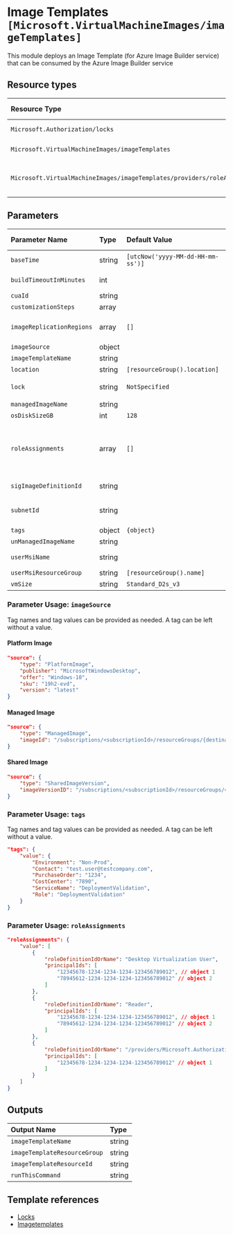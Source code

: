 # Image Templates `[Microsoft.VirtualMachineImages/imageTemplates]`

This module deploys an Image Template (for Azure Image Builder service) that can be consumed by the Azure Image Builder service

## Resource types

| Resource Type | Api Version |
| :-- | :-- |
| `Microsoft.Authorization/locks` | 2016-09-01 |
| `Microsoft.VirtualMachineImages/imageTemplates` | 2020-02-14 |
| `Microsoft.VirtualMachineImages/imageTemplates/providers/roleAssignments` | 2020-04-01-preview |

## Parameters

| Parameter Name | Type | Default Value | Possible Values | Description |
| :-- | :-- | :-- | :-- | :-- |
| `baseTime` | string | `[utcNow('yyyy-MM-dd-HH-mm-ss')]` |  | Generated. Do not provide a value! This date value is used to generate a unique image template name. |
| `buildTimeoutInMinutes` | int |  |  | Optional. Image build timeout in minutes. Allowed values: 0-960. 0 means the default 240 minutes |
| `cuaId` | string |  |  | Optional. Customer Usage Attribution id (GUID). This GUID must be previously registered |
| `customizationSteps` | array |  |  | Required. Customization steps to be run when building the VM image. |
| `imageReplicationRegions` | array | `[]` |  | Optional. List of the regions the image produced by this solution should be stored in the Shared Image Gallery. When left empty, the deployment's location will be taken as a default value. |
| `imageSource` | object |  |  | Required. Image source definition in object format. |
| `imageTemplateName` | string |  |  | Required. Name of the Image Template to be built by the Azure Image Builder service. |
| `location` | string | `[resourceGroup().location]` |  | Optional. Location for all resources. |
| `lock` | string | `NotSpecified` | `[CanNotDelete, NotSpecified, ReadOnly]` | Optional. Specify the type of lock. |
| `managedImageName` | string |  |  | Optional. Name of the managed image that will be created in the AIB resourcegroup. |
| `osDiskSizeGB` | int | `128` |  | Optional. Specifies the size of OS disk. |
| `roleAssignments` | array | `[]` |  | Optional. Array of role assignment objects that contain the 'roleDefinitionIdOrName' and 'principalId' to define RBAC role assignments on this resource. In the roleDefinitionIdOrName attribute, you can provide either the display name of the role definition, or its fully qualified ID in the following format: '/providers/Microsoft.Authorization/roleDefinitions/c2f4ef07-c644-48eb-af81-4b1b4947fb11' |
| `sigImageDefinitionId` | string |  |  | Optional. Resource Id of Shared Image Gallery to distribute image to, e.g.: /subscriptions/<subscriptionID>/resourceGroups/<SIG resourcegroup>/providers/Microsoft.Compute/galleries/<SIG name>/images/<image definition> |
| `subnetId` | string |  |  | Optional. Resource Id of an already existing subnet, e.g. '/subscriptions/<subscriptionId>/resourceGroups/<resourceGroupName>/providers/Microsoft.Network/virtualNetworks/<vnetName>/subnets/<subnetName>'. If no value is provided, a new VNET will be created in the target Resource Group. |
| `tags` | object | `{object}` |  | Optional. Tags of the resource. |
| `unManagedImageName` | string |  |  | Optional. Name of the unmanaged image that will be created in the AIB resourcegroup. |
| `userMsiName` | string |  |  | Required. Name of the User Assigned Identity to be used to deploy Image Templates in Azure Image Builder. |
| `userMsiResourceGroup` | string | `[resourceGroup().name]` |  | Optional. Resource group of the user assigned identity. |
| `vmSize` | string | `Standard_D2s_v3` |  | Optional. Specifies the size for the VM. |

### Parameter Usage: `imageSource`

Tag names and tag values can be provided as needed. A tag can be left without a value.

#### Platform Image

```json
"source": {
    "type": "PlatformImage",
    "publisher": "MicrosoftWindowsDesktop",
    "offer": "Windows-10",
    "sku": "19h2-evd",
    "version": "latest"
}
```

#### Managed Image

```json
"source": {
    "type": "ManagedImage",
    "imageId": "/subscriptions/<subscriptionId>/resourceGroups/{destinationResourceGroupName}/providers/Microsoft.Compute/images/<imageName>"
}
```

#### Shared Image

```json
"source": {
    "type": "SharedImageVersion",
    "imageVersionID": "/subscriptions/<subscriptionId>/resourceGroups/<resourceGroup>/providers/Microsoft.Compute/galleries/<sharedImageGalleryName>/images/<imageDefinitionName/versions/<imageVersion>"
}
```

### Parameter Usage: `tags`

Tag names and tag values can be provided as needed. A tag can be left without a value.

```json
"tags": {
    "value": {
        "Environment": "Non-Prod",
        "Contact": "test.user@testcompany.com",
        "PurchaseOrder": "1234",
        "CostCenter": "7890",
        "ServiceName": "DeploymentValidation",
        "Role": "DeploymentValidation"
    }
}
```

### Parameter Usage: `roleAssignments`

```json
"roleAssignments": {
    "value": [
        {
            "roleDefinitionIdOrName": "Desktop Virtualization User",
            "principalIds": [
                "12345678-1234-1234-1234-123456789012", // object 1
                "78945612-1234-1234-1234-123456789012" // object 2
            ]
        },
        {
            "roleDefinitionIdOrName": "Reader",
            "principalIds": [
                "12345678-1234-1234-1234-123456789012", // object 1
                "78945612-1234-1234-1234-123456789012" // object 2
            ]
        },
        {
            "roleDefinitionIdOrName": "/providers/Microsoft.Authorization/locks/locks/roleDefinitions/c2f4ef07-c644-48eb-af81-4b1b4947fb11",
            "principalIds": [
                "12345678-1234-1234-1234-123456789012" // object 1
            ]
        }
    ]
}
```

## Outputs

| Output Name | Type |
| :-- | :-- |
| `imageTemplateName` | string |
| `imageTemplateResourceGroup` | string |
| `imageTemplateResourceId` | string |
| `runThisCommand` | string |

## Template references

- [Locks](https://docs.microsoft.com/en-us/azure/templates/Microsoft.Authorization/2016-09-01/locks)
- [Imagetemplates](https://docs.microsoft.com/en-us/azure/templates/Microsoft.VirtualMachineImages/2020-02-14/imageTemplates)
